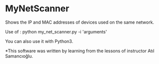 # MyNetScanner

Shows the IP and MAC addresses of devices used on the same network.

Use of : python my_net_scanner.py -i 'arguments'

You can also use it with Python3.

*This software was written by learning from the lessons of instructor Atıl Samancıoğlu.

